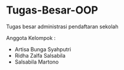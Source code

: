 # Tugas-Besar-OOP
Tugas besar administrasi pendaftaran sekolah

Anggota Kelompok :
- Artisa Bunga Syahputri
- Ridha Zalfa Salsabila
- Salsabila Martono
